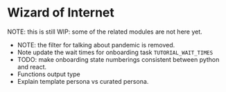 # Wizard of Internet

NOTE: this is still WIP: some of the related modules are not here yet.

* NOTE: the filter for talking about pandemic is removed.
* Note update the wait times for onboarding task `TUTORIAL_WAIT_TIMES`
* TODO: make onboarding state numberings consistent between python and react.
* Functions output type
* Explain template persona vs curated persona.